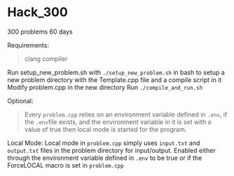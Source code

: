 # Hack_300
300 problems 60 days

Requirements:
> clang compiler

Run setup_new_problem.sh with ``./setup_new_problem.sh`` in bash to setup a new problem directory with the Template.cpp file and a compile script in it
Modify problem.cpp in the new directory 
Run ``./compile_and_run.sh``

Optional:
> Every ``problem.cpp`` relies on an environment variable defined in ``.env``, if the ``.env``file exists, and the environment variable in it is set with a value of true then local mode is started for the program.

Local Mode:
Local mode in ``problem.cpp`` simply uses ``input.txt`` and ``output.txt`` files in the problem directory for input/output. 
Enabled either through the environment variable defined in ``.env`` to be true or if the ForceLOCAL macro is set in ``problem.cpp``

